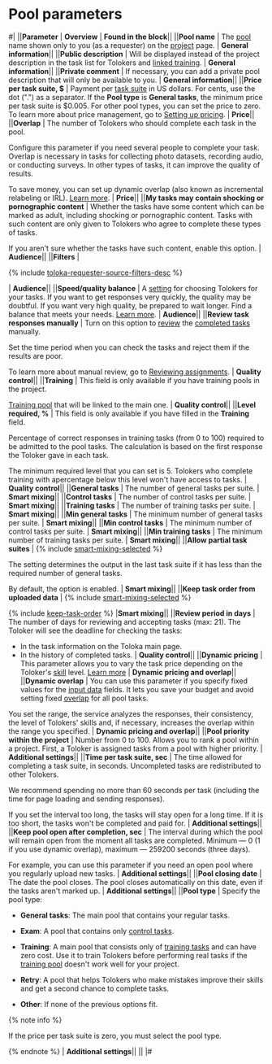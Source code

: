 # Pool parameters

#|
||**Parameter** | **Overview** | **Found in the block**||
||**Pool name** | The [pool](../../glossary.md#pool) name shown only to you (as a requester) on the [project](../../glossary.md#project) page. | **General information**||
||**Public description** | Will be displayed instead of the project description in the task list for Tolokers and [linked training](train.md). | **General information**||
||**Private comment** | If necessary, you can add a private pool description that will only be available to you. | **General information**||
||**Price per task suite, $** | Payment per [task suite](../../glossary.md#task-suite) in US dollars. For cents, use the dot (".") as a separator. If the **Pool type** is **General tasks**, the minimum price per task suite is $0.005. For other pool types, you can set the price to zero. To learn more about price management, go to [Setting up pricing](dynamic-pricing.md). | **Price**||
||**Overlap** | The number of Tolokers who should complete each task in the pool.

Configure this parameter if you need several people to complete your task. Overlap is necessary in tasks for collecting photo datasets, recording audio, or conducting surveys. In other types of tasks, it can improve the quality of results.

To save money, you can set up dynamic overlap (also known as incremental relabeling or IRL). [Learn more](dynamic-overlap.md). | **Price**||
||**My tasks may contain shocking or pornographic content** | Whether the tasks have some content which can be marked as adult, including shocking or pornographic content. Tasks with such content are only given to Tolokers who agree to complete these types of tasks.

If you aren't sure whether the tasks have such content, enable this option. | **Audience**||
||**Filters** |

{% include [toloka-requester-source-filters-desc](../_includes/toloka-requester-source/id-toloka-requester-source/filters-desc.md) %}

| **Audience**||
||**Speed/quality balance** | A [setting](adjust.md) for choosing Tolokers for your tasks. If you want to get responses very quickly, the quality may be doubtful. If you want very high quality, be prepared to wait longer. Find a balance that meets your needs. [Learn more](adjust.md). | **Audience**||
||**Review task responses manually** | Turn on this option to [review](accept.md) the [completed tasks](../../glossary.md#completed-tasks) manually.

Set the time period when you can check the tasks and reject them if the results are poor.

To learn more about manual review, go to [Reviewing assignments](offline-accept.md). | **Quality control**||
||**Training** | This field is only available if you have training pools in the project.

[Training pool](../../glossary.md#training-pool) that will be linked to the main one. | **Quality control**||
||**Level required, %** | This field is only available if you have filled in the **Training** field.

Percentage of correct responses in training tasks (from 0 to 100) required to be admitted to the pool tasks. The calculation is based on the first response the Toloker gave in each task.

The minimum required level that you can set is 5. Tolokers who complete training with apercentage below this level won't have access to tasks. | **Quality control**||
||**General tasks** | The number of general tasks per suite. | **Smart mixing**||
||**Control tasks** | The number of control tasks per suite. | **Smart mixing**||
||**Training tasks** | The number of training tasks per suite. | **Smart mixing**||
||**Min general tasks** | The minimum number of general tasks per suite. | **Smart mixing**||
||**Min control tasks** | The minimum number of control tasks per suite. | **Smart mixing**||
||**Min training tasks** | The minimum number of training tasks per suite. | **Smart mixing**||
||**Allow partial task suites** |
{% include [smart-mixing-selected](../_includes/toloka-requester-source/id-toloka-requester-source/smart-mixing-selected.md) %}

The setting determines the output in the last task suite if it has less than the required number of general tasks.

By default, the option is enabled.
| **Smart mixing**||
||**Keep task order from uploaded data** |
{% include [smart-mixing-selected](../_includes/toloka-requester-source/id-toloka-requester-source/smart-mixing-selected.md) %}

{% include [keep-task-order](../_includes/toloka-requester-source/id-toloka-requester-source/keep-task-order.md) %}
|**Smart mixing**||
||**Review period in days** | The number of days for reviewing and accepting tasks (max: 21). The Toloker will see the deadline for checking the tasks:

- In the task information on the Toloka main page.
- In the history of completed tasks. | **Quality control**||
||**Dynamic pricing** | This parameter allows you to vary the task price depending on the Toloker's [skill](../../glossary.md#skill) level. [Learn more](dynamic-pricing.md) | **Dynamic pricing and overlap**||
||**Dynamic overlap** | You can use this parameter if you specify fixed values for the [input data](../../glossary.md#input-output-data) fields. It lets you save your budget and avoid setting fixed [overlap](../../glossary.md#overlap) for all pool tasks.

You set the range, the service analyzes the responses, their consistency, the level of Tolokers' skills and, if necessary, increases the overlap within the range you specified. | **Dynamic pricing and overlap**||
||**Pool priority within the project** | Number from 0 to 100. Allows you to rank a pool within a project. First, a Toloker is assigned tasks from a pool with higher priority. | **Additional settings**||
||**Time per task suite, sec** | The time allowed for completing a task suite, in seconds. Uncompleted tasks are redistributed to other Tolokers.

We recommend spending no more than 60 seconds per task (including the time for page loading and sending responses).

If you set the interval too long, the tasks will stay open for a long time. If it is too short, the tasks won't be completed and paid for. | **Additional settings**||
||**Keep pool open after completion, sec** | The interval during which the pool will remain open from the moment all tasks are completed. Minimum — 0 (1 if you use dynamic overlap), maximum — 259200 seconds (three days).

For example, you can use this parameter if you need an open pool where you regularly upload new tasks. | **Additional settings**||
||**Pool closing date** | The date the pool closes. The pool closes automatically on this date, even if the tasks aren't marked up. | **Additional settings**||
||**Pool type** | Specify the pool type:

- **General tasks**: The main pool that contains your regular tasks.

- **Exam**: A pool that contains only [control tasks](../../glossary.md#control-task).

- **Training**: A main pool that consists only of [training tasks](../../glossary.md#training-task) and can have zero cost. Use it to train Tolokers before performing real tasks if the [training pool](train.md) doesn't work well for your project.

- **Retry**: A pool that helps Tolokers who make mistakes improve their skills and get a second chance to complete tasks.

- **Other**: If none of the previous options fit.

{% note info %}

If the price per task suite is zero, you must select the pool type.

{% endnote %}
| **Additional settings**||
||
|#